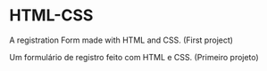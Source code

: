# HTML-CSS
A registration Form made with HTML and CSS. (First project)

Um formulário de registro feito com HTML e CSS. (Primeiro projeto)
